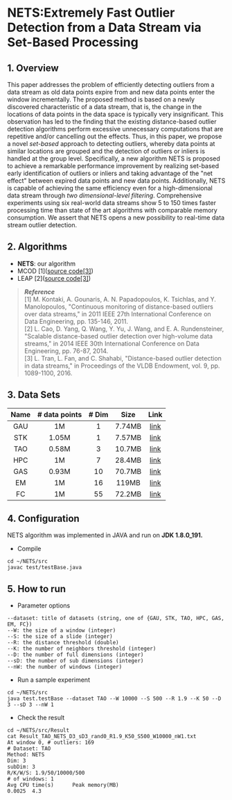 # NETS:Extremely Fast Outlier Detection from a Data Stream via Set-Based Processing

## 1. Overview
This paper addresses the problem of efficiently detecting outliers from a data stream as old data points expire from and new data points enter the window incrementally. The proposed method is based on a newly discovered characteristic of a data stream, that is, the change in the locations of data points in the data space is typically very insignificant. This observation has led to the finding that the existing distance-based outlier detection algorithms perform excessive unnecessary computations that are repetitive and/or cancelling out the effects. Thus, in this paper, we propose a novel *set-based* approach to detecting outliers, whereby data points at similar locations are grouped and the detection of outliers or inliers is handled at the group level. Specifically, a new algorithm NETS is proposed to achieve a remarkable performance improvement by realizing set-based early identification of outliers or inliers and taking advantage of the "net effect" between expired data points and new data points. Additionally, NETS is capable of achieving the same efficiency even for a high-dimensional data stream through *two dimensional-level filtering*.  Comprehensive experiments using six real-world data streams show 5 to 150 times faster processing time than state of the art algorithms with comparable memory consumption. We assert that NETS opens a new possibility to real-time data stream outlier detection.

## 2. Algorithms
- **NETS**: our algorithm 
- MCOD [1]([source code[3]](https://infolab.usc.edu/Luan/Outlier/CountBasedWindow/DODDS/))
- LEAP [2]([source code[3]](https://infolab.usc.edu/Luan/Outlier/CountBasedWindow/DODDS/))

>__*Reference*__</br>
[1]   M. Kontaki, A. Gounaris, A. N. Papadopoulos, K. Tsichlas, and Y. Manolopoulos, "Continuous monitoring of distance-based outliers over data streams," in 2011 IEEE 27th International Conference on Data Engineering, pp. 135-146, 2011.</br>
[2] L. Cao, D. Yang, Q. Wang, Y. Yu, J. Wang, and E. A. Rundensteiner, "Scalable distance-based outlier detection over high-volume data streams," in 2014 IEEE 30th International Conference on Data Engineering, pp. 76-87, 2014.</br>
[3] L. Tran, L. Fan, and C. Shahabi, "Distance-based outlier detection in data streams," in Proceedings of the VLDB Endowment, vol. 9, pp. 1089-1100, 2016.</br>

## 3. Data Sets
| Name    | # data points  | # Dim    | Size    | Link           |
| :-----: | :------------: | :------: |:-------:|:--------------:|
| GAU     | 1M             | 1        |  7.74MB  |[link](https://infolab.usc.edu/Luan/Outlier/Datasets/gaussian.txt) |
| STK     | 1.05M          | 1        |  7.57MB |[link](https://infolab.usc.edu/Luan/Outlier/Datasets/stock.txt) |
| TAO     | 0.58M          | 3        |  10.7MB |[link](https://infolab.usc.edu/Luan/Outlier/Datasets/tao.txt) |
| HPC     | 1M             | 7        |  28.4MB  |[link](https://infolab.usc.edu/Luan/Outlier/Datasets/household2.txt) |
| GAS     | 0.93M          | 10       |  70.7MB  |[link](http://archive.ics.uci.edu/ml/machine-learning-databases/00362/HT_Sensor_UCIsubmission.zip) |
| EM      | 1M             | 16       |  119MB  |[link](https://infolab.usc.edu/Luan/Outlier/Datasets/ethylene.txt) |
| FC      | 1M             | 55       |  72.2MB  |[link](https://infolab.usc.edu/Luan/Outlier/Datasets/fc.data) |

## 4. Configuration
NETS algorithm was implemented in JAVA and run on **JDK 1.8.0_191.**
- Compile
```
cd ~/NETS/src
javac test/testBase.java
```

## 5. How to run
- Parameter options
```
--dataset: title of datasets (string, one of {GAU, STK, TAO, HPC, GAS, EM, FC})
--W: the size of a window (integer)
--S: the size of a slide (integer)
--R: the distance threshold (double)
--K: the number of neighbors threshold (integer)
--D: the number of full dimensions (integer)
--sD: the number of sub dimensions (integer)
--nW: the number of windows (integer)
```

- Run a sample experiment
```
cd ~/NETS/src
java test.testBase --dataset TAO --W 10000 --S 500 --R 1.9 --K 50 --D 3 --sD 3 --nW 1
```
- Check the result
```
cd ~/NETS/src/Result
cat Result_TAO_NETS_D3_sD3_rand0_R1.9_K50_S500_W10000_nW1.txt
At window 0, # outliers: 169
# Dataset: TAO
Method: NETS
Dim: 3
subDim: 3
R/K/W/S: 1.9/50/10000/500
# of windows: 1
Avg CPU time(s) 	 Peak memory(MB)
0.0025	4.3
```
